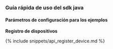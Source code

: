 ### Guía rápida de uso del sdk java

#### Parámetros de configuración para los ejemplos

**Registro de dispositivos**

{% include snippets/api_register_device.md %}
